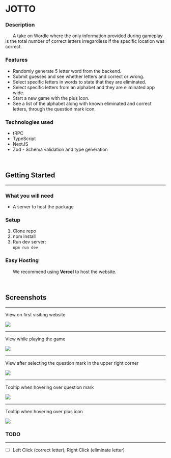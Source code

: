 # JOTTO

### Description
&nbsp;&nbsp;&nbsp;&nbsp;&nbsp;&nbsp;A take on Wordle where the only information provided during gameplay is the total number of correct letters irregardless if the specific location was correct.

### Features
* Randomly generate 5 letter word from the backend.
* Submit guesses and see whether letters and correct or wrong.
* Select specific letters in words to state that they are eliminated.
* Select specific letters from an alphabet and they are eliminated app wide.
* Start a new game with the plus icon.
* See a list of the alphabet along with known eliminated and correct letters, through the question mark icon.

### Technologies used
* tRPC
* TypeScript
* NextJS
* Zod - Schema validation and type generation

<br>

## Getting Started
___
### What you will need
* A server to host the package

### Setup
1. Clone repo
2. npm install
3. Run dev server: <br>
`npm run dev`

### Easy Hosting
&nbsp;&nbsp;&nbsp;&nbsp;&nbsp;&nbsp;We recommend using **Vercel** to host the website.

<br>

## Screenshots
___
<p>View on first visiting website</p>
<img src='./imgs/start.png'/>
<hr/>
<p>View while playing the game</p>
<img src='./imgs/playing.png'/>
<hr/>
<p>View after selecting the question mark in the upper right corner</p>
<img src='./imgs/cheat.png'/>
<hr/>
<p>Tooltip when hovering over question mark</p>
<img src='./imgs/tooltip-cheat page.png'/>
<hr/>
<p>Tooltip when hovering over plus icon</p>
<img src='./imgs/tooltip-new game.png'/>
<br>

### TODO
___
- [ ] Left Click (correct letter), Right Click (eliminate letter)